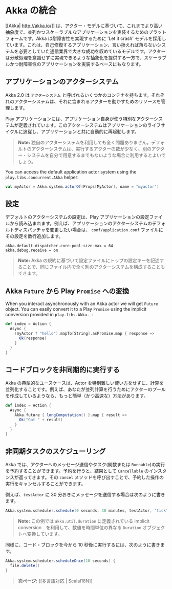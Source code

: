 <!-- translated -->
<!--
# Integrating with Akka
-->
# Akka の統合

<!--
[[Akka| http://akka.io/]] uses the Actor Model to raise the abstraction level and provide a better platform to build correct concurrent and scalable applications. For fault-tolerance it adopts the ‘Let it crash’ model, which has been used with great success in the telecoms industry to build applications that self-heal - systems that never stop. Actors also provide the abstraction for transparent distribution and the basis for truly scalable and fault-tolerant applications.
-->
[[Akka| http://akka.io/]] は、アクター・モデルに基づいて、これまでより高い抽象度で、並列かつスケーラブルなアプリケーションを実装するためのプラットフォームです。Akka は耐障害性を実現するために 'Let it crash' モデルを採用しています。これは、自己修復するアプリケーション、言い換えれば落ちないシステムを必要としていた通信業界で大きな成功を収めているモデルです。アクターは分散処理を意識せずに実現できるような抽象化を提供する一方で、スケーラブルかつ耐障害性のアプリケーションを実装するベースにもなります。

<!--
## The application actor system
-->
## アプリケーションのアクターシステム

<!--
Akka 2.0 can work with several containers called `ActorSystems`. An actor system manages the resources it is configured to use in order to run the actors which it contains. 
-->
Akka 2.0 は `アクターシステム` と呼ばれるいくつかのコンテナを持ちます。それぞれのアクターシステムは、それに含まれるアクターを動かすためのリソースを管理します。

<!--
A Play application defines a special actor system to be used by the application. This actor system follows the application life-cycle and restarts automatically when the application restarts.
-->
Play アプリケーションには、アプリケーション自身が使う特別なアクターシステムが定義されています。このアクターシステムはアプリケーションのライフサイクルに追従し、アプリケーションと共に自動的に再起動します。

<!--
> **Note:** Nothing prevents you from using another actor system from within a Play application. The provided default is convenient if you only need to start a few actors without bothering to set-up your own actor system.
-->
> **Note:** 独自のアクターシステムを利用しても全く問題ありません。デフォルトのアクターシステムは、実行するアクターの数が少なく、別のアクター・システムを自分で用意するまでもないような場合に利用するとよいでしょう。

You can access the default application actor system using the `play.libs.concurrent.Akka` helper:

```scala
val myActor = Akka.system.actorOf(Props[MyActor], name = "myactor")
```

<!--
## Configuration
-->
## 設定

<!--
The default actor system configuration is read from the Play application configuration file. For example, to configure the default dispatcher of the application actor system, add these lines to the `conf/application.conf` file:
-->
デフォルトのアクターシステムの設定は、Play アプリケーションの設定ファイルから読み込まれます。例えば、アプリケーションのアクターシステムのデフォルトディスパッチャを変更したい場合は、 `conf/application.conf` ファイルにその設定を数行追加します。

```
akka.default-dispatcher.core-pool-size-max = 64
akka.debug.receive = on
```

<!--
> **Note:** You can also configure any other actor system from the same file; just provide a top configuration key.
-->
> **Note:** Akka の規約に基づいて設定ファイルにトップの設定キーを記述することで、同じファイル内で全く別のアクターシステムを構成することもできます。

<!--
## Converting Akka `Future` to Play `Promise`
-->
## Akka `Future` から Play `Promise` への変換

When you interact asynchronously with an Akka actor we will get `Future` object. You can easily convert it to a Play `Promise` using the implicit conversion provided in `play.libs.Akka._`:

```scala
def index = Action {
  Async {
    (myActor ? "hello").mapTo[String].asPromise.map { response =>
      Ok(response)      
    }    
  }
}
```

<!--
## Executing a block of code asynchronously
-->
## コードブロックを非同期的に実行する

<!--
A common use case within Akka is to have some computation performed concurrently, without needing the extra utility of an Actor. If you find yourself creating a pool of Actors for the sole reason of performing a calculation in parallel, there is an easier (and faster) way:
-->
Akka の典型的なユースケースは、Actor を特別難しい使い方をせずに、計算を並列化することです。例えば、あなたが並列計算を行うためにアクターのプールを作成しているようなら、もっと簡単（かつ高速な）方法があります。

```scala
def index = Action {
  Async {
    Akka.future { longComputation() }.map { result =>
      Ok("Got " + result)    
    }    
  }
}
```

<!--
## Scheduling asynchronous tasks
-->
## 非同期タスクのスケジューリング

<!--
You can schedule sending messages to actors and executing tasks (functions or `Runnable`). You will get a `Cancellable` back that you can call `cancel` on to cancel the execution of the scheduled operation.
-->
Akka では、アクターへのメッセージ送信やタスク(関数または `Runnable`)の実行を予約することができます。予約を行うと、結果として `Cancellable` のインスタンスが返ってきます。その `cancel` メソッドを呼び出すことで、予約した操作の実行をキャンセルすることができます。

<!--
For example, to send a message to the `testActor` every 30 minutes:
-->
例えば、`testActor` に 30 分おきにメッセージを送信する場合は次のように書きます。

```scala
Akka.system.scheduler.schedule(0 seconds, 30 minutes, testActor, "tick")
```

<!--
> **Note:** This example uses implicit conversions defined in `akka.util.duration` to convert numbers to `Duration` objects with various time units.
-->
> **Note:** この例では `akka.util.duration` に定義されている implicit conversion　を利用して、数値を時間単位の異なる `Duration` オブジェクトへ変換しています。

<!--
Similarly, to run a block of code ten seconds from now:
-->
同様に、コード・ブロックを今から 10 秒後に実行するには、次のように書きます。

```scala
Akka.system.scheduler.scheduleOnce(10 seconds) {
  file.delete()
}
```

<!--
> **Next:** [[Internationalization | ScalaI18N]]
-->
> **次ページ:** [[多言語対応 | ScalaI18N]]